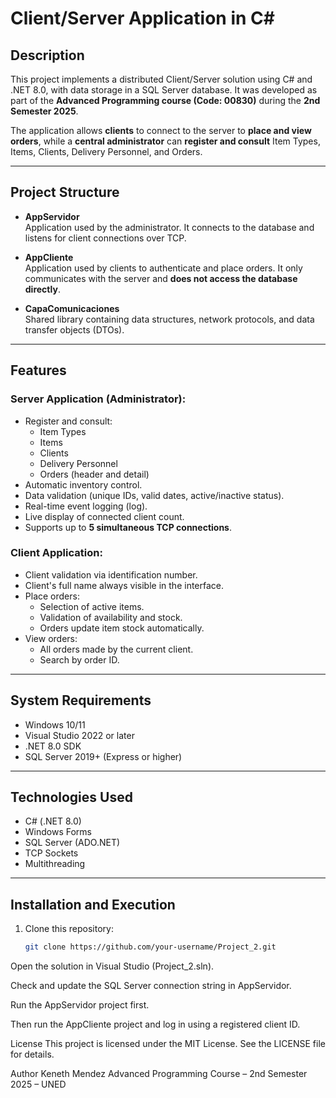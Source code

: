 # Client/Server Application in C#

## Description

This project implements a distributed Client/Server solution using C# and .NET 8.0, with data storage in a SQL Server database. It was developed as part of the **Advanced Programming course (Code: 00830)** during the **2nd Semester 2025**.

The application allows **clients** to connect to the server to **place and view orders**, while a **central administrator** can **register and consult** Item Types, Items, Clients, Delivery Personnel, and Orders.

---

## Project Structure

- **AppServidor**  
  Application used by the administrator. It connects to the database and listens for client connections over TCP.

- **AppCliente**  
  Application used by clients to authenticate and place orders. It only communicates with the server and **does not access the database directly**.

- **CapaComunicaciones**  
  Shared library containing data structures, network protocols, and data transfer objects (DTOs).

---

## Features

### Server Application (Administrator):
- Register and consult:
  - Item Types
  - Items
  - Clients
  - Delivery Personnel
  - Orders (header and detail)
- Automatic inventory control.
- Data validation (unique IDs, valid dates, active/inactive status).
- Real-time event logging (log).
- Live display of connected client count.
- Supports up to **5 simultaneous TCP connections**.

### Client Application:
- Client validation via identification number.
- Client's full name always visible in the interface.
- Place orders:
  - Selection of active items.
  - Validation of availability and stock.
  - Orders update item stock automatically.
- View orders:
  - All orders made by the current client.
  - Search by order ID.

---

## System Requirements

- Windows 10/11
- Visual Studio 2022 or later
- .NET 8.0 SDK
- SQL Server 2019+ (Express or higher)

---

## Technologies Used

- C# (.NET 8.0)
- Windows Forms
- SQL Server (ADO.NET)
- TCP Sockets
- Multithreading

---

##  Installation and Execution

1. Clone this repository:
   ```bash
   git clone https://github.com/your-username/Project_2.git
Open the solution in Visual Studio (Project_2.sln).

Check and update the SQL Server connection string in AppServidor.

Run the AppServidor project first.

Then run the AppCliente project and log in using a registered client ID.

License
This project is licensed under the MIT License. See the LICENSE file for details.

Author
Keneth Mendez
Advanced Programming Course – 2nd Semester 2025 – UNED
